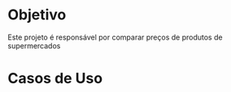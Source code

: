 # Objetivo

Este projeto é responsável por comparar preços de produtos de supermercados

# Casos de Uso
